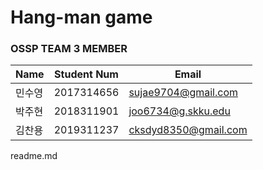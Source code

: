 # Hang-man game

### OSSP TEAM 3 MEMBER

| Name | Student Num | Email |
| -- | -- | -- |
| 민수영 | 2017314656 | sujae9704@gmail.com |
| 박주현 | 2018311901 | joo6734@g.skku.edu |
| 김찬용 | 2019311237 | cksdyd8350@gmail.com |

readme.md